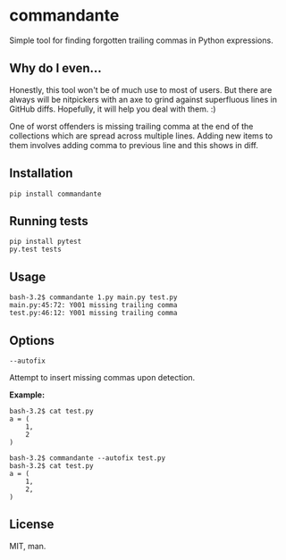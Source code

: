 commandante
===========

Simple tool for finding forgotten trailing commas in Python expressions.


Why do I even...
----------------
Honestly, this tool won't be of much use to most of users. But there are always will be nitpickers with an axe to grind against superfluous lines in GitHub diffs. Hopefully, it will help you deal with them. :)

One of worst offenders is missing trailing comma at the end of the collections which are spread across multiple lines. Adding new items to them involves adding comma to previous line and this shows in diff.


Installation
------------

    pip install commandante


Running tests
-------------

    pip install pytest
    py.test tests
    
Usage
-----

    bash-3.2$ commandante 1.py main.py test.py
    main.py:45:72: Y001 missing trailing comma
    test.py:46:12: Y001 missing trailing comma


Options
-------

`--autofix`

Attempt to insert missing commas upon detection.

**Example:**

    bash-3.2$ cat test.py
    a = (
        1,
        2
    )
    
    bash-3.2$ commandante --autofix test.py
    bash-3.2$ cat test.py
    a = (
        1,
        2,
    )

License
-------

MIT, man.
